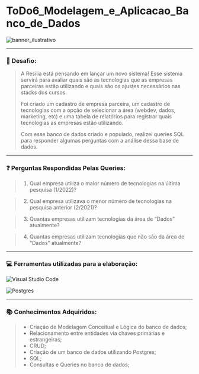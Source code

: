 # ToDo6_Modelagem_e_Aplicacao_Banco_de_Dados
![banner_ilustrativo](https://www.estudopratico.com.br/wp-content/uploads/2015/08/banco-de-dados-1200x675.jpg)

---
### 🎯 **Desafio:**
> A Resilia está pensando em lançar um novo sistema! Esse sistema servirá para avaliar quais são as tecnologias que as empresas parceiras estão utilizando e quais são os ajustes necessários nas stacks dos cursos.
>
>Foi criado um cadastro de empresa parceira, um cadastro de tecnologias com a opção de selecionar a área (webdev, dados, marketing, etc) e uma tabela de relatórios para registrar quais tecnologias as empresas estão utilizando.
>
>Com esse banco de dados criado e populado, realizei queries SQL para responder algumas perguntas com a análise dessa base de dados.
---
### :question: Perguntas Respondidas Pelas Queries:
>1. Qual empresa utiliza o maior número de tecnologias na última pesquisa (1/2022)?

>2. Qual empresa utilizava o menor número de tecnologias na pesquisa anterior (2/2021)?

>3. Quantas empresas utilizam tecnologias da área de “Dados” atualmente?

>4. Quantas empresas utilizam tecnologias que não são da área de “Dados” atualmente?
---
### 💻 **Ferramentas utilizadas para a elaboração:**
![Visual Studio Code](https://img.shields.io/badge/Visual%20Studio%20Code-0078d7.svg?style=for-the-badge&logo=visual-studio-code&logoColor=white)

![Postgres](https://img.shields.io/badge/postgres-%23316192.svg?style=for-the-badge&logo=postgresql&logoColor=white)

---
### :books: Conhecimentos Adquiridos:
> - Criação de Modelagem Conceitual e Lógica do banco de dados;
> - Relacionamento entre entidades via chaves primárias e estrangeiras;
> - CRUD;
> - Criação de um banco de dados utilizando Postgres;
> - SQL;
> - Consultas e Queries no banco de dados;